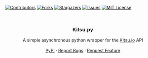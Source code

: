 [![Contributors][contributors-shield]][contributors-url]
[![Forks][forks-shield]][forks-url]
[![Stargazers][stars-shield]][stars-url]
[![Issues][issues-shield]][issues-url]
[![MIT License][license-shield]][license-url]

<!-- PROJECT LOGO -->
<br />
<p align="center">
  <h3 align="center">Kitsu.py</h3>

  <p align="center">
    A simple asynchronous python wrapper for the <a href="https://kitsu.io/">Kitsu.io</a> API
    <br />
    <br />
    <a href="https://pypi.org/project/kitsu.py/">PyPi</a>
    ·
    <a href="https://github.com/MrArkon/kitsu.py/issues">Report Bugs</a>
    ·
    <a href="https://github.com/MrArkon/kitsu.py/issues">Request Feature</a>
  </p>
</p>


<!-- MARKDOWN LINKS & IMAGES -->
<!-- https://www.markdownguide.org/basic-syntax/#reference-style-links -->
[contributors-shield]: https://img.shields.io/github/contributors/MrArkon/kitsu.py.svg?style=for-the-badge
[contributors-url]: https://github.com/MrArkon/kitsu.py/graphs/contributors
[forks-shield]: https://img.shields.io/github/forks/MrArkon/kitsu.py.svg?style=for-the-badge
[forks-url]: https://github.com/MrArkon/kitsu.py/network/members
[stars-shield]: https://img.shields.io/github/stars/MrArkon/kitsu.py.svg?style=for-the-badge
[stars-url]: https://github.com/MrArkon/kitsu.py/stargazers
[issues-shield]: https://img.shields.io/github/issues/MrArkon/kitsu.py.svg?style=for-the-badge
[issues-url]: https://github.com/MrArkon/kitsu.py/issues
[license-shield]: https://img.shields.io/github/license/MrArkon/kitsu.py.svg?style=for-the-badge
[license-url]: https://github.com/othneildrew/Best-README-Template/blob/master/LICENSE.txt
